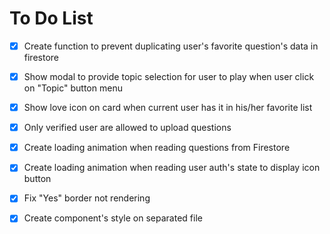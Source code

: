 # To Do List

- [x] Create function to prevent duplicating user's favorite question's data in firestore

- [x] Show modal to provide topic selection for user to play when user click on "Topic" button menu

- [x] Show love icon on card when current user has it in his/her favorite list

- [x] Only verified user are allowed to upload questions

- [x] Create loading animation when reading questions from Firestore

- [x] Create loading animation when reading user auth's state to display icon button
- [x] Fix "Yes" border not rendering

- [x] Create component's style on separated file
